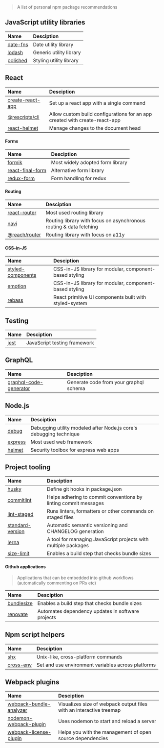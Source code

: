 > A list of personal npm package recommendations


## JavaScript utility libraries

| Name | Desciption |
| :- | :- |
| [date-fns](https://date-fns.org/) | Date utility library |
| [lodash](https://lodash.com/) | Generic utility library |
| [polished](https://polished.js.org/) | Styling utility library |

## React

| Name | Desciption |
| :- | :- |
| [create-react-app](https://facebook.github.io/create-react-app/) | Set up a react app with a single command |
| [@rescripts/cli](https://github.com/harrysolovay/rescripts) | Allow custom build configurations for an app created with create-react-app |
| [react-helmet](https://github.com/nfl/react-helmet) | Manage changes to the document head |

#### Forms

| Name | Desciption |
| :- | :- |
| [formik](https://jaredpalmer.com/formik/) | Most widely adopted form library |
| [react-final-form](https://github.com/final-form/react-final-form) | Alternative form library |
| [redux-form](https://redux-form.com/8.1.0/) | Form handling for redux |

#### Routing
| Name | Desciption |
| :- | :- |
| [react-router](https://reacttraining.com/react-router/) | Most used routing library |
| [navi](https://frontarm.com/navi/en/) | Routing library with focus on asynchronous routing & data fetching |
| [@reach/router](https://reach.tech/router) | Routing library with focus on a11y |

#### CSS-in-JS

| Name | Desciption |
| :- | :- |
| [styled-components](https://www.styled-components.com/) | CSS-in-JS library for modular, component-based styling |
| [emotion](https://emotion.sh/) | CSS-in-JS library for modular, component-based styling |
| [rebass](https://rebassjs.org/) | React primitive UI components built with styled-system |

## Testing

| Name | Desciption |
| :- | :- |
| [jest](https://jestjs.io/) | JavaScript testing framework |

## GraphQL

| Name | Desciption |
| :- | :- |
| [graphql-code-generator](https://graphql-code-generator.com/) | Generate code from your graphql schema |

## Node.js

| Name | Desciption |
| :- | :- |
| [debug](https://github.com/visionmedia/debug) | Debugging utility modeled after Node.js core's debugging technique |
| [express](https://expressjs.com/) |  Most used web framework |
| [helmet](https://helmetjs.github.io/) | Security toolbox for express web apps |

## Project tooling

| Name | Desciption |
| :- | :- |
| [husky](https://github.com/typicode/husky) | Define git hooks in package.json |
| [commitlint](https://conventional-changelog.github.io/commitlint/) | Helps adhering to commit conventions by linting commit messages |
| [lint-staged](https://github.com/okonet/lint-staged) | Runs linters, formatters or other commands on staged files |
| [standard-version](https://github.com/conventional-changelog/standard-version) | Automatic semantic versioning and CHANGELOG generation |
| [lerna](https://lernajs.io/) | A tool for managing JavaScript projects with multiple packages |
| [size-limit](https://github.com/ai/size-limit) | Enables a build step that checks bundle sizes |

#### Github applications

> Applications that can be embedded into github workflows (automatically commenting on PRs etc)

| Name | Desciption |
| :- | :- |
| [bundlesize](https://github.com/siddharthkp/bundlesize) | Enables a build step that checks bundle sizes |
| [renovate](https://renovatebot.com/) | Automates dependency updates in software projects |

## Npm script helpers

| Name | Desciption |
| :- | :- |
| [shx](https://github.com/shelljs/shx) | Unix-like, cross-platform commands |
| [cross-env](https://github.com/kentcdodds/cross-env) | Set and use environment variables across platforms |

## Webpack plugins

| Name | Desciption |
| :- | :- |
| [webpack-bundle-analyzer](https://github.com/webpack-contrib/webpack-bundle-analyzer) | Visualizes size of webpack output files with an interactive treemap |
| [nodemon-webpack-plugin](https://github.com/Izhaki/nodemon-webpack-plugin) | Uses nodemon to start and reload a server |
| [webpack-license-plugin](https://github.com/codepunkt/webpack-license-plugin) | Helps you with the management of open source dependencies |

